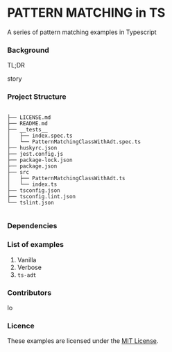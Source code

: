 # PATTERN MATCHING in TS

A series of pattern matching examples in Typescript

### Background

TL;DR

story

### Project Structure

```shell

├── LICENSE.md
├── README.md
├── __tests__
│   ├── index.spec.ts
│   └── PatternMatchingClassWithAdt.spec.ts
├── huskyrc.json
├── jest.config.js
├── package-lock.json
├── package.json
├── src
│   ├── PatternMatchingClassWithAdt.ts
│   └── index.ts
├── tsconfig.json
├── tsconfig.lint.json
└── tslint.json


```

### Dependencies

### List of examples

1. Vanilla
2. Verbose
3. `ts-adt`

### Contributors

Io

### Licence

These examples are licensed under the [MIT License](LICENSE.md).
